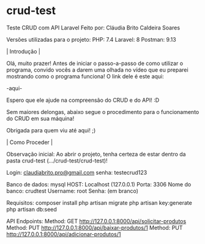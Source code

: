 # crud-test
Teste CRUD com API Laravel
Feito por: Cláudia Brito Caldeira Soares

Versões utilizadas para o projeto: 
PHP: 7.4
Laravel: 8
Postman: 9.13


| Introdução |

Olá, muito prazer! Antes de iniciar o passo-a-passo de como utilizar
o programa, convido vocês a darem uma olhada no vídeo que eu preparei
mostrando como o programa funciona! O link dele é este aqui:

-aqui-

Espero que ele ajude na compreensão do CRUD e do API! :D

Sem maiores delongas, abaixo segue o procedimento para o funcionamento
do CRUD em sua máquina!

Obrigada para quem viu até aqui! ;)


| Como Proceder |

Observação inicial:
Ao abrir o projeto, tenha certeza de estar dentro da pasta crud-test (.../crud-test/crud-test)!

Login: claudiabrito.pro@gmail.com
senha: testecrud123

Banco de dados: mysql
HOST: Localhost (127.0.0.1)
Porta: 3306
Nome do banco: crudtest
Username: root
Senha: (em branco)

Requisitos:
composer install
php artisan migrate
php artisan key:generate
php artisan db:seed

API Endpoints:
Method: GET http://127.0.0.1:8000/api/solicitar-produtos
Method: PUT http://127.0.0.1:8000/api/baixar-produtos/1
Method: PUT http://127.0.0.1:8000/api/adicionar-produtos/1


